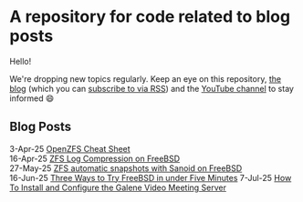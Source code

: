 # A repository for code related to blog posts

Hello!

We're dropping new topics regularly. Keep an eye on this repository, [the blog](https://freebsdfoundation.org/blog) (which you can [subscribe to via RSS](https://freebsdfoundation.org/feed/)) and the [YouTube channel](https://www.youtube.com/@FreeBSDProject) to stay informed 😄

## Blog Posts

3-Apr-25 [OpenZFS Cheat Sheet](https://freebsdfoundation.org/blog/openzfs-cheat-sheet)  
16-Apr-25 [ZFS Log Compression on FreeBSD](https://freebsdfoundation.org/blog/zfs-log-compression-on-freebsd)  
27-May-25 [ZFS automatic snapshots with Sanoid on FreeBSD](https://freebsdfoundation.org/blog/zfs-automatic-snapshots-with-sanoid-on-freebsd/)  
16-Jun-25 [Three Ways to Try FreeBSD in under Five Minutes](https://freebsdfoundation.org/blog/three-ways-to-try-freebsd-in-under-five-minutes)
7-Jul-25 [How To Install and Configure the Galene Video Meeting Server](https://freebsdfoundation.org/blog/how-to-install-and-configure-the-galene-video-meeting-server-on-freebsd/)
